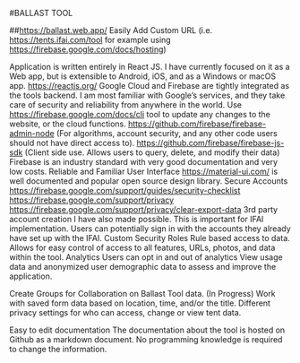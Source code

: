 #BALLAST TOOL

##https://ballast.web.app/
    Easily Add Custom URL (i.e. https://tents.ifai.com/tool for example using https://firebase.google.com/docs/hosting)

Application is written entirely in React JS. I have currently focused on it as a Web app, but is extensible to Android, iOS, and as a Windows or macOS app.
https://reactjs.org/
Google Cloud and Firebase are tightly integrated as the tools backend. I am most familiar with Google’s services, and they take care of security and reliability from anywhere in the world.
Use https://firebase.google.com/docs/cli tool to update any changes to the website, or the cloud functions.
https://github.com/firebase/firebase-admin-node (For algorithms, account security, and any other code users should not have direct access to).
https://github.com/firebase/firebase-js-sdk (Client side use. Allows users to query, delete, and modify their data) Firebase is an industry standard with very good documentation and very low costs.
Reliable and Familiar User Interface
https://material-ui.com/ is well documented and popular open source design library.
Secure Accounts
https://firebase.google.com/support/guides/security-checklist
https://firebase.google.com/support/privacy
https://firebase.google.com/support/privacy/clear-export-data
3rd party account creation I have also made possible. This is important for IFAI implementation. Users can potentially sign in with the accounts they already have set up with the IFAI.
Custom Security Roles
Rule based access to data.
Allows for easy control of access to all features, URLs, photos, and data within the tool.
Analytics
Users can opt in and out of analytics
View usage data and anonymized user demographic data to assess and improve the application.

Create Groups for Collaboration on Ballast Tool data. (In Progress)
Work with saved form data based on location, time, and/or the title.
Different privacy settings for who can access, change or view tent data.

Easy to edit documentation
The documentation about the tool is hosted on Github as a markdown document. No programming knowledge is required to change the information.
